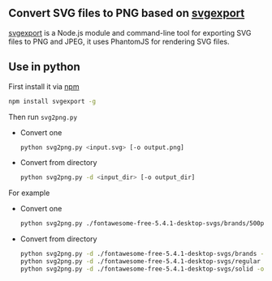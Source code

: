 ## Convert SVG files to PNG based on [svgexport][svgexport]

[svgexport][svgexport] is a Node.js module and command-line tool for exporting SVG files to PNG and JPEG, it uses PhantomJS for rendering SVG files.

## Use in python

First install it via [npm][npm]

```bash
npm install svgexport -g
```

Then run `svg2png.py`

- Convert one
    ```bash
    python svg2png.py <input.svg> [-o output.png]
    ```

- Convert from directory
    ```bash
    python svg2png.py -d <input_dir> [-o output_dir]
    ```


For example

- Convert one
    ```bash
    python svg2png.py ./fontawesome-free-5.4.1-desktop-svgs/brands/500px.svg -o ./pngs/brands_32/500px.png
    ```

- Convert from directory
    ```bash
    python svg2png.py -d ./fontawesome-free-5.4.1-desktop-svgs/brands -o ./pngs/brands_32
    python svg2png.py -d ./fontawesome-free-5.4.1-desktop-svgs/regular -o ./pngs/regular_32
    python svg2png.py -d ./fontawesome-free-5.4.1-desktop-svgs/solid -o ./pngs/solid_32
    ```

[svgexport]: https://github.com/shakiba/svgexport
[npm]: https://www.npmjs.com/